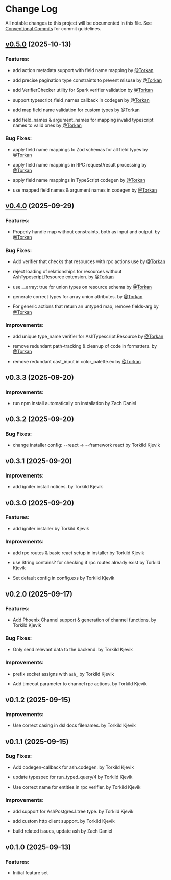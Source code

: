 <!--
SPDX-FileCopyrightText: 2025 Torkild G. Kjevik

SPDX-License-Identifier: MIT
-->

# Change Log

All notable changes to this project will be documented in this file.
See [Conventional Commits](Https://conventionalcommits.org) for commit guidelines.

<!-- changelog -->

## [v0.5.0](https://github.com/ash-project/ash_typescript/compare/v0.4.0...v0.5.0) (2025-10-13)




### Features:

* add action metadata support with field name mapping by [@Torkan](https://github.com/Torkan)

* add precise pagination type constraints to prevent misuse by [@Torkan](https://github.com/Torkan)

* add VerifierChecker utility for Spark verifier validation by [@Torkan](https://github.com/Torkan)

* support typescript_field_names callback in codegen by [@Torkan](https://github.com/Torkan)

* add map field name validation for custom types by [@Torkan](https://github.com/Torkan)

* add field_names & argument_names for mapping invalid typescript names to valid ones by [@Torkan](https://github.com/Torkan)

### Bug Fixes:

* apply field name mappings to Zod schemas for all field types by [@Torkan](https://github.com/Torkan)

* apply field name mappings in RPC request/result processing by [@Torkan](https://github.com/Torkan)

* apply field name mappings in TypeScript codegen by [@Torkan](https://github.com/Torkan)

* use mapped field names & argument names in codegen by [@Torkan](https://github.com/Torkan)

## [v0.4.0](https://github.com/ash-project/ash_typescript/compare/v0.3.3...v0.4.0) (2025-09-29)




### Features:

* Properly handle map without constraints, both as input and output. by [@Torkan](https://github.com/Torkan)

### Bug Fixes:

* Add verifier that checks that resources with rpc actions use by [@Torkan](https://github.com/Torkan)

* reject loading of relationships for resources without AshTypescript.Resource extension. by [@Torkan](https://github.com/Torkan)

* use __array: true for union types on resource schema by [@Torkan](https://github.com/Torkan)

* generate correct types for array union attributes. by [@Torkan](https://github.com/Torkan)

* For generic actions that return an untyped map, remove fields-arg by [@Torkan](https://github.com/Torkan)

### Improvements:

* add unique type_name verifier for AshTypescript.Resource by [@Torkan](https://github.com/Torkan)

* remove redundant path-tracking & cleanup of code in formatters. by [@Torkan](https://github.com/Torkan)

* remove redundant cast_input in color_palette.ex by [@Torkan](https://github.com/Torkan)

## v0.3.3 (2025-09-20)




### Improvements:

* run npm install automatically on installation by Zach Daniel

## v0.3.2 (2025-09-20)




### Bug Fixes:

* change installer config: --react -> --framework react by Torkild Kjevik

## v0.3.1 (2025-09-20)




### Improvements:

* add igniter install notices. by Torkild Kjevik

## v0.3.0 (2025-09-20)




### Features:

* add igniter installer by Torkild Kjevik

### Improvements:

* add rpc routes & basic react setup in installer by Torkild Kjevik

* use String.contains? for checking if rpc routes already exist by Torkild Kjevik

* Set default config in config.exs by Torkild Kjevik

## v0.2.0 (2025-09-17)




### Features:

* Add Phoenix Channel support & generation of channel functions. by Torkild Kjevik

### Bug Fixes:

* Only send relevant data to the backend. by Torkild Kjevik

### Improvements:

* prefix socket assigns with `ash_` by Torkild Kjevik

* Add timeout parameter to channel rpc actions. by Torkild Kjevik

## v0.1.2 (2025-09-15)




### Improvements:

* Use correct casing in dsl docs filenames. by Torkild Kjevik

## v0.1.1 (2025-09-15)




### Bug Fixes:

* Add codegen-callback for ash.codegen. by Torkild Kjevik

* update typespec for run_typed_query/4 by Torkild Kjevik

* Use correct name for entities in rpc verifier. by Torkild Kjevik

### Improvements:

* add support for AshPostgres.Ltree type. by Torkild Kjevik

* add custom http client support. by Torkild Kjevik

* build related issues, update ash by Zach Daniel

## v0.1.0 (2025-09-13)


### Features:

* Initial feature set
